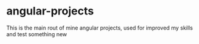 # angular-projects
This is the main rout of mine angular projects, used for improved my skills and test something new

